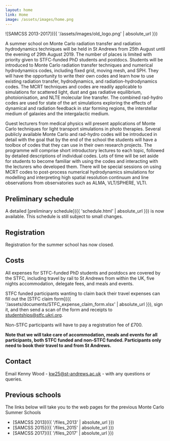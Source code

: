 ```yaml
---
layout: home
link: Home
image: /assets/images/home.png
---
```


![SAMCSS 2013-2017]({{ '/assets/images/old_logo.png' | absolute_url }})

A summer school on Monte Carlo radiation transfer and radiation 
hydrodynamics techniques will be held in St Andrews from 25th August 
until the evening of 29th August 2019. The number of places is limited 
with priority given to STFC-funded PhD students and postdocs. Students 
will be introduced to Monte Carlo radiation transfer techniques and 
numerical hydrodynamics codes, including fixed grid, moving mesh, and 
SPH. They will have the opportunity to write their own codes and learn 
how to use existing radiation transfer, hydrodynamics, and 
radiation-hydrodynamics codes. The MCRT techniques and codes are readily 
applicable to simulations for scattered light, dust and gas radiative 
equilibrium, photoionisation, and NLTE molecular line transfer. The 
combined rad-hydro codes are used for state of the art simulations 
exploring the effects of dynamical and radiation feedback in star 
forming regions, the interstellar medium of galaxies and the 
intergalactic medium.

Guest lecturers from medical physics will present applications of Monte 
Carlo techniques for light transport simulations in photo therapies. 
Several publicly available Monte Carlo and rad-hydro codes will be 
introduced in detail with the goal that by the end of the school the 
students will have a toolbox of codes that they can use in their own 
research projects. The programme will comprise short introductory 
lectures to each topic, followed by detailed descriptions of individual 
codes. Lots of time will be set aside for students to become familiar 
with using the codes and interacting with the lecturers who developed 
them. There will be special sessions on using MCRT codes to post-process 
numerical hydrodynamics simulations for modelling and interpreting high 
spatial resolution continuum and line observations from observatories 
such as ALMA, VLT/SPHERE, VLTI.

## Preliminary schedule

A detailed [preliminary schedule]({{ 'schedule.html' | absolute_url }}) 
is now available. This schedule is still subject to small changes.

## Registration

Registration for the summer school has now closed.

## Costs

All expenses for STFC-funded PhD students and postdocs are covered by 
the STFC, including travel by rail to St Andrews from within the UK, 
five nights accommodation, delegate fees, and meals and events.

STFC funded participants wanting to claim back their travel expenses can 
fill out the [STFC claim form]({{ 
'/assets/documents/STFC_expense_claim_form.xlsx' | absolute_url }}), 
sign it, and then send a scan of the form and receipts to 
<studentships@stfc.ukri.org>.

Non-STFC participants will have to pay a registration fee of &pound;700.

**Note that we will take care of accommodation, meals and events for all 
participants, both STFC funded and non-STFC funded. Participants only 
need to book their travel to and from St Andrews.**

## Contact

Email Kenny Wood - [kw25@st-andrews.ac.uk](mailto:kw25@st-andrews.ac.uk) - 
with any questions or queries.

## Previous schools

The links below will take you to the web pages for the previous Monte 
Carlo Summer Schools
 * [SAMCSS 2013]({{ '/files_2013' | absolute_url }})
 * [SAMCSS 2015]({{ '/files_2015' | absolute_url }})
 * [SAMCSS 2017]({{ '/files_2017' | absolute_url }})
